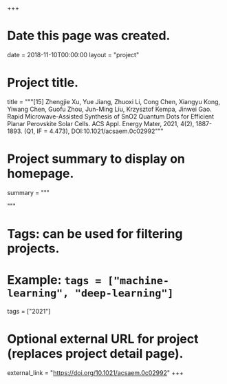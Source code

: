 +++
# Date this page was created.
date = 2018-11-10T00:00:00
layout = "project"

# Project title.
title = """[15] Zhengjie Xu, Yue Jiang, Zhuoxi Li, Cong Chen, Xiangyu Kong, Yiwang Chen, Guofu Zhou, Jun-Ming Liu, Krzysztof Kempa, Jinwei Gao. Rapid Microwave-Assisted Synthesis of SnO2 Quantum Dots for Efficient Planar Perovskite Solar Cells. ACS Appl. Energy Mater, 2021, 4(2), 1887-1893. (Q1, IF = 4.473), DOI:10.1021/acsaem.0c02992"""

# Project summary to display on homepage.
summary = """

 """

# Tags: can be used for filtering projects.
# Example: `tags = ["machine-learning", "deep-learning"]`
tags = ["2021"]

# Optional external URL for project (replaces project detail page).
external_link = "https://doi.org/10.1021/acsaem.0c02992"
+++
